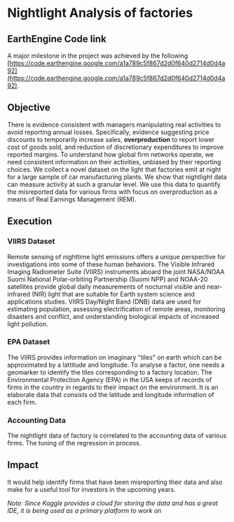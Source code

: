 # Nightlight Analysis of factories 

## EarthEngine Code link

A major milestone in the project was achieved by the following [https://code.earthengine.google.com/a1a789c5f867d2d0f640d2714d0d4a92](https://code.earthengine.google.com/a1a789c5f867d2d0f640d2714d0d4a92).

## Objective 

There is evidence consistent with managers manipulating real activities to avoid reporting annual losses. Specifically, evidence suggesting price discounts to temporarily increase sales, **overproduction** to report lower cost of goods sold, and reduction of discretionary expenditures to improve reported margins. To understand how global firm networks operate, we need consistent information on their activities, unbiased by their reporting choices. We collect a novel dataset on the light that factories emit at night for a large sample of car manufacturing plants. We show that nightlight data can measure activity at such a granular level. We use this data to quantify the misreported data for various firms with focus on overproduction as a means of Real Earnings Management (REM).

## Execution

### VIIRS Dataset

Remote sensing of nighttime light emissions offers a unique perspective for investigations into some of these human behaviors. The Visible Infrared Imaging Radiometer Suite (VIIRS) instruments aboard the joint NASA/NOAA Suomi National Polar-orbiting Partnership (Suomi NPP) and NOAA-20 satellites provide global daily measurements of nocturnal visible and near-infrared (NIR) light that are suitable for Earth system science and applications studies. VIIRS Day/Night Band (DNB) data are used for estimating population, assessing electrification of remote areas, monitoring disasters and conflict, and understanding biological impacts of increased light pollution. 

### EPA Dataset

The VIIRS provides information on imaginary "tiles" on earth which can be approximated by a lattitude and longitude. To analyse a factor, one needs a geomarker to identify the tiles corresponding to a factory location. The Environmental Protection Agency (EPA) in the USA keeps of records of firms in the country in regards to their impact on the environment. It is an elaborate data that consists od the latitude and longitude information of each firm.

### Accounting Data

The nightlight data of factory is correlated to the accounting data of various firms. The tuning of the regression in process.

## Impact

It would help identify firms that have been misreporting their data and also make for a useful tool for investors in the upcoming years.

_Note: Since Kaggle provides a cloud for storing the data and has a great IDE, it is being used as a primary platform to work on_
